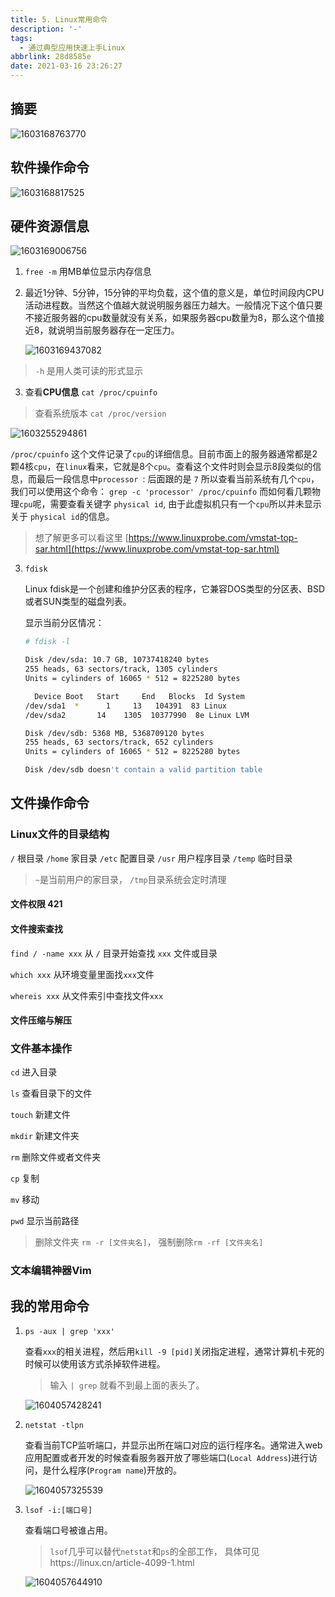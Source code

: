 ```yaml
---
title: 5. Linux常用命令
description: '-'
tags:
  - 通过典型应用快速上手Linux
abbrlink: 28d8585e
date: 2021-03-16 23:26:27
---
```




## 摘要

![1603168763770](http://blog.cdn.ionluo.cn/blog/1603168763770.png)



## 软件操作命令

![1603168817525](http://blog.cdn.ionluo.cn/blog/1603168817525.png)



## 硬件资源信息

![1603169006756](http://blog.cdn.ionluo.cn/blog/1603169006756.png)

1. `free -m` 用MB单位显示内存信息

2. 最近1分钟、5分钟，15分钟的平均负载，这个值的意义是，单位时间段内CPU活动进程数。当然这个值越大就说明服务器压力越大。一般情况下这个值只要不接近服务器的cpu数量就没有关系，如果服务器cpu数量为8，那么这个值接近8，就说明当前服务器存在一定压力。

   ![1603169437082](http://blog.cdn.ionluo.cn/blog/1603169437082.png)

   

> `-h` 是用人类可读的形式显示

3.  查看**CPU信息**  `cat /proc/cpuinfo`

   > 查看系统版本 `cat /proc/version`

   ![1603255294861](http://blog.cdn.ionluo.cn/blog/1603255294861.png)

`/proc/cpuinfo` 这个文件记录了`cpu`的详细信息。目前市面上的服务器通常都是2颗4核`cpu`，在`linux`看来，它就是8个`cpu`。查看这个文件时则会显示8段类似的信息，而最后一段信息中`processor `: 后面跟的是 `7` 所以查看当前系统有几个`cpu`，我们可以使用这个命令： `grep -c 'processor' /proc/cpuinfo` 而如何看几颗物理`cpu`呢，需要查看关键字 `physical id`, 由于此虚拟机只有一个`cpu`所以并未显示关于 `physical id`的信息。



> 想了解更多可以看这里 [https://www.linuxprobe.com/vmstat-top-sar.html](https://www.linuxprobe.com/vmstat-top-sar.html)

3. `fdisk`

   Linux fdisk是一个创建和维护分区表的程序，它兼容DOS类型的分区表、BSD或者SUN类型的磁盘列表。

   显示当前分区情况：

   ```bash
   # fdisk -l
   
   Disk /dev/sda: 10.7 GB, 10737418240 bytes
   255 heads, 63 sectors/track, 1305 cylinders
   Units = cylinders of 16065 * 512 = 8225280 bytes
   
     Device Boot   Start     End   Blocks  Id System
   /dev/sda1  *      1     13   104391  83 Linux
   /dev/sda2       14    1305  10377990  8e Linux LVM
   
   Disk /dev/sdb: 5368 MB, 5368709120 bytes
   255 heads, 63 sectors/track, 652 cylinders
   Units = cylinders of 16065 * 512 = 8225280 bytes
   
   Disk /dev/sdb doesn't contain a valid partition table
   ```

## 文件操作命令

### Linux文件的目录结构

`/` 根目录            `/home` 家目录               `/etc` 配置目录                 `/usr` 用户程序目录               `/temp` 临时目录

> `~`是当前用户的家目录， `/tmp`目录系统会定时清理

#### 文件权限 421



#### 文件搜索查找

`find / -name xxx`  从 `/` 目录开始查找 `xxx` 文件或目录

`which xxx`  从环境变量里面找`xxx`文件

`whereis xxx`  从文件索引中查找文件`xxx`

#### 文件压缩与解压



### 文件基本操作

`cd` 进入目录

`ls` 查看目录下的文件

`touch` 新建文件

`mkdir` 新建文件夹

`rm` 删除文件或者文件夹

`cp` 复制

`mv` 移动

`pwd` 显示当前路径

> 删除文件夹 `rm -r [文件夹名]`， 强制删除`rm -rf [文件夹名]`
>
> 

### 文本编辑神器Vim









## 我的常用命令

1. `ps -aux | grep 'xxx'`

   查看`xxx`的相关进程，然后用`kill -9 [pid]`关闭指定进程，通常计算机卡死的时候可以使用该方式杀掉软件进程。

   > 输入 `| grep` 就看不到最上面的表头了。

   ![1604057428241](http://blog.cdn.ionluo.cn/blog/1604057428241.png)

2. `netstat -tlpn`

   查看当前TCP监听端口，并显示出所在端口对应的运行程序名。通常进入web应用配置或者开发的时候查看服务器开放了哪些端口(`Local Address`)进行访问，是什么程序(`Program name`)开放的。

   ![1604057325539](http://blog.cdn.ionluo.cn/blog/1604057325539.png)

3. `lsof -i:[端口号]`

   查看端口号被谁占用。

   >  `lsof`几乎可以替代`netstat`和`ps`的全部工作， 具体可见https://linux.cn/article-4099-1.html

   ![1604057644910](http://blog.cdn.ionluo.cn/blog/1604057644910.png)